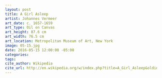 ```yaml
---
layout: post
title: A Girl Asleep
artist: Johannes Vermeer
art_date: c. 1657-1659
art_type: Oil on Canvas
art_height: 87.6 cm
art_width: 76.5 cm
art_location: Metropolitan Museum of Art, New York
image: 05-15.jpg
date: 2016-05-15 12:00:00 -05:00
categories:
tags:
cite_author: Wikipedia
cite_url: http://en.wikipedia.org/w/index.php?title=A_Girl_Asleep&oldid=587024379
---
```

